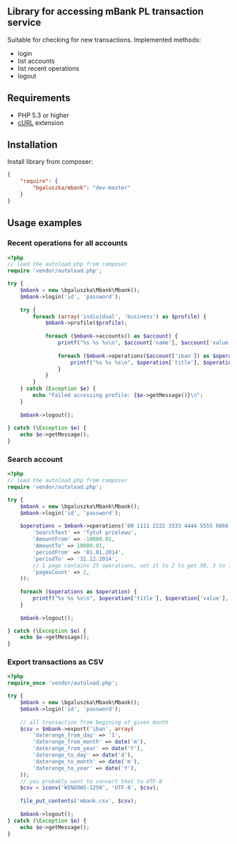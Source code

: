 ## Library for accessing mBank PL transaction service

Suitable for checking for new transactions. Implemented methods:

* login
* list accounts
* list recent operations
* logout

## Requirements

* PHP 5.3 or higher
* [cURL](http://www.php.net/manual/book.curl.php) extension

## Installation

Install library from composer:

```json
{
    "require": {
        "bgaluszka/mbank": "dev-master"
    }
}
```

## Usage examples

### Recent operations for all accounts

```php
<?php
// load the autoload.php from composer
require 'vendor/autoload.php';

try {
    $mbank = new \bgaluszka\Mbank\Mbank();
    $mbank->login('id', 'password');
    
    try {
        foreach (array('individual', 'business') as $profile) {
            $mbank->profile($profile);
        
            foreach ($mbank->accounts() as $account) {
                printf("%s %s %s\n", $account['name'], $account['value'], $account['currency']);
        
                foreach ($mbank->operations($account['iban']) as $operation) {
                	printf("%s %s %s\n", $operation['title'], $operation['value'], $operation['currency']);
                }
            }
        }
    } catch (Exception $e) {
        echo "Failed accessing profile: {$e->getMessage()}\n";
    }
    
    $mbank->logout();
    
} catch (\Exception $e) {
	echo $e->getMessage();
}
```

### Search account

```php
<?php
// load the autoload.php from composer
require 'vendor/autoload.php';

try {
    $mbank = new \bgaluszka\Mbank\Mbank();
    $mbank->login('id', 'password');
    
    $operations = $mbank->operations('00 1111 2222 3333 4444 5555 6666', array(
        'SearchText' => 'Tytuł przelewu',
        'AmountFrom' => -10000.01,
        'AmountTo' => 10000.01,
        'periodFrom' => '01.01.2014',
        'periodTo' => '31.12.2014',
        // 1 page contains 25 operations, set it to 2 to get 50, 3 to 75 and so on
        'pagesCount' => 2,
    ));
    
    foreach ($operations as $operation) {
        printf("%s %s %s\n", $operation['title'], $operation['value'], $operation['currency']);
    }
    
    $mbank->logout();

} catch (\Exception $e) {
	echo $e->getMessage();
}
```

### Export transactions as CSV

```php
<?php
require_once 'vendor/autoload.php';

try {
    $mbank = new \bgaluszka\Mbank\Mbank();
    $mbank->login('id', 'password');
    
    // all transaction from begining of given month
    $csv = $mbank->export('iban', array(
        'daterange_from_day' => '1',
        'daterange_from_month' => date('m'),
        'daterange_from_year' => date('Y'),
        'daterange_to_day' => date('d'),
        'daterange_to_month' => date('m'),
        'daterange_to_year' => date('Y'),
    ));
    // you probably want to convert that to UTF-8
    $csv = iconv('WINDOWS-1250', 'UTF-8', $csv);
    
    file_put_contents('mbank.csv', $csv);
    
    $mbank->logout();
} catch (\Exception $e) {
	echo $e->getMessage();
}

```
